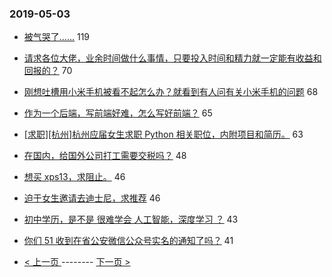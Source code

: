 ### 2019-05-03 
- [被气哭了……](https://www.v2ex.com/t/560590) 119
- [请求各位大佬，业余时间做什么事情，只要投入时间和精力就一定能有收益和回报的？](https://www.v2ex.com/t/560580) 70
- [刚想吐槽用小米手机被看不起怎么办？就看到有人问有关小米手机的问题](https://www.v2ex.com/t/560601) 68
- [作为一个后端，写前端好难，怎么写好前端？](https://www.v2ex.com/t/560642) 65
- [[求职][杭州]杭州应届女生求职 Python 相关职位，内附项目和简历。](https://www.v2ex.com/t/560613) 63
- [在国内，给国外公司打工需要交税吗？](https://www.v2ex.com/t/560581) 48
- [想买 xps13，求阻止。](https://www.v2ex.com/t/560650) 46
- [迫于女生邀请去迪士尼，求推荐](https://www.v2ex.com/t/560616) 46
- [初中学历，是不是 很难学会 人工智能，深度学习 ？](https://www.v2ex.com/t/560673) 43
- [你们 51 收到在省公安微信公众号实名的通知了吗？](https://www.v2ex.com/t/560684) 41 

- [ < 上一页 ](https://github.com/able8/v2ex-hot-record/blob/master/2019-05-02.md) -------- [ 下一页 > ](https://github.com/able8/v2ex-hot-record/blob/master/2019-05-04.md)